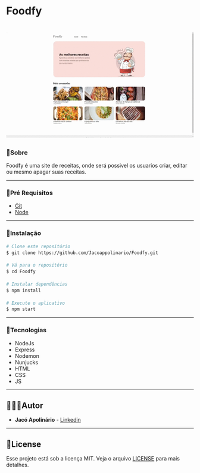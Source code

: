 # Foodfy

<h1>
    <img src="preview/foodfy.gif">
</h1>

### 📝Sobre

Foodfy é uma site de receitas, onde será possivel os usuarios criar, editar ou mesmo apagar suas receitas.

----

### 🚩Pré Requisitos

- [Git](https://git-scm.com/)
- [Node](https://nodejs.org)


----

### 📂Instalação

```bash
# Clone este repositório
$ git clone https://github.com/Jacoappolinario/Foodfy.git

# Vá para o repositório
$ cd Foodfy

# Instalar dependências
$ npm install

# Execute o aplicativo
$ npm start
```

----

### 🚀Tecnologias

- NodeJs
- Express
- Nodemon
- Nunjucks
- HTML
- CSS
- JS

----

## 👨🏾‍💻Autor
* **Jacó Apolinário** - [Linkedin](https://www.linkedin.com/in/jacoapolinario/)

----

## 🧾License

Esse projeto está sob a licença MIT. Veja o arquivo [LICENSE](/LICENSE) para mais detalhes.

